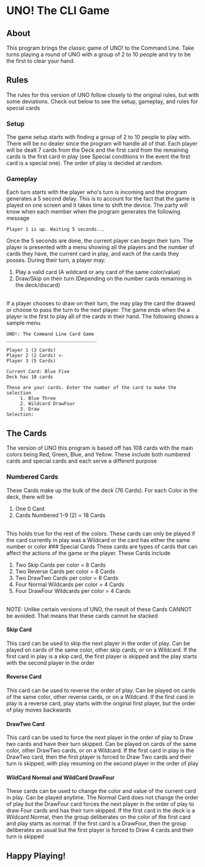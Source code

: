 # UNO! The CLI Game
## About
This program brings the classic game of UNO! to the Command Line. Take turns playing a round of UNO with a group of 2 to 10 people and try to be the first to clear your hand. 
## Rules
The rules for this version of UNO follow closely to the original rules, but with some deviations. Check out below to see the setup, gameplay, and rules for special cards
### Setup
The game setup starts with finding a group of 2 to 10 people to play with. There will be no dealer since the program will handle all of that. Each player will be dealt 7 cards from the Deck and the first card from the remaining cards is the first card in play (see Special conditions in the event the first card is a special one). The order of play is decided at random.
### Gameplay
Each turn starts with the player who's turn is incoming and the program generates a 5 second delay. This is to account for the fact that the game is played on one screen and it takes time to shift the device. The party will know when each member when the program generates the following message
```
Player 1 is up. Waiting 5 seconds...
```
Once the 5 seconds are done, the current player can begin their turn. The player is presented with a menu showing all the players and the number of cards they have, the current card in play, and each of the cards they posses. During their turn, a player may:<br />
1. Play a valid card (A wildcard or any card of the same color/value)<br />
2. Draw/Skip on their turn (Depending on the number cards remaining in the deck/discard) <br />
</br>
If a player chooses to draw on their turn, the may play the card the drawed or choose to pass the turn to the next player. The game ends when the a player is the first to play all of the cards in their hand. The following shows a sample menu


```
UNO!: The Command Line Card Game
_________________________________

Player 1 (3 Cards)
Player 2 (2 Cards) <-
Player 3 (5 Cards)

Current Card: Blue Five
Deck has 10 cards

These are your cards. Enter the number of the card to make the selection
     1. Blue Three
     2. Wildcard DrawFour
     3. Draw
Selection: 
```

## The Cards
The version of UNO this program is based off has 108 cards with the main colors being Red, Green, Blue, and Yellow. These include both numbered cards and special cards and each serve a different purpose
### Numbered Cards
These Cards make up the bulk of the deck (76 Cards). For each Color in the deck, there will be<br />
1. One 0 Card<br />
2. Cards Numbered 1-9 (2) = 18 Cards<br />
<br />
This holds true for the rest of the colors. These cards can only be played if the card currently in play was a Wildcard or the card has either the same number or color
### Special Cards
These cards are types of cards that can affect the actions of the game or the player. These Cards include<br />

1. Two Skip Cards per color = 8 Cards<br />
2. Two Reverse Cards per color = 8 Cards<br />
3. Two DrawTwo Cards per color = 8 Cards<br />
4. Four Normal Wildcards per color = 4 Cards<br />
5. Four DrawFour Wildcards per color = 4 Cards<br />
<br />
NOTE: Unlike certain versions of UNO, the rseult of these Cards CANNOT be avoided. That means that these cards cannot be stacked

#### Skip Card
This card can be used to skip the next player in the order of play. Can be played on cards of the same color, other skip cards, or on a Wildcard. If the first card in play is a skip card, the first player is skipped and the play starts with the second player in the order
#### Reverse Card
This card can be used to reverse the order of play. Can be played on cards of the same color, other reverse cards, or on a Wildcard. If the first card in play is a reverse card, play starts with the original first player, but the order of play moves backwards
#### DrawTwo Card
This card can be used to force the next player in the order of play to Draw two cards and have their turn skipped. Can be played on cards of the same color, other DrawTwo cards, or on a Wildcard. If the first card in play is the DrawTwo card, then the first player is forced to Draw Two cards and their turn is skipped, with play resuming on the second player in the order of play
#### WildCard Normal and WildCard DrawFour
These cards can be used to change the color and value of the current card in play. Can be played anytime. The Normal Card does not change the order of play but the DrawFour card forces the next player in the order of play to draw Four cards and has their turn skipped. If the first card in the deck is a Wildcard Normal, then the group deliberates on the color of the first card and play starts as normal. If the first card is a DrawFour, then the group deliberates as usual but the first player is forced to Draw 4 cards and their turn is skipped
## Happy Playing!
